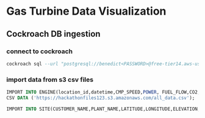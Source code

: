 # Gas Turbine Data Visualization

## Cockroach DB ingestion

### connect to cockroach

```sql
cockroach sql --url "postgresql://benedict<PASSWORD>@free-tier14.aws-us-east-1.cockroachlabs.cloud:26257/defaultdb?sslmode=verify-full&options=--cluster%3Dshard-oyster-5558"
```

### import data from s3 csv files

```sql
IMPORT INTO ENGINE(location_id,datetime,CMP_SPEED,POWER, FUEL_FLOW,CO2,CUSTOMER_NAME,PLANT_NAME,ENGINE_ID)
CSV DATA ('https://hackathonfiles123.s3.amazonaws.com/all_data.csv');
```

```sql
IMPORT INTO SITE(CUSTOMER_NAME,PLANT_NAME,LATITUDE,LONGITUDE,ELEVATION,FUEL_N2_MOL_PCT,FUEL_MW,FUEL_LHV,CO2_FUEL_RATIO) CSV DATA ('https://hackathonfiles123.s3.amazonaws.com/site_metadata.csv');
```
